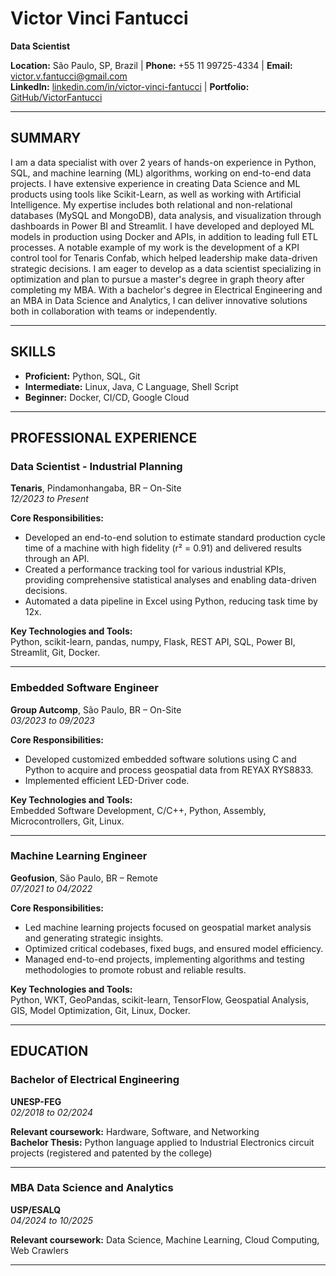 # Victor Vinci Fantucci
**Data Scientist**

**Location:** São Paulo, SP, Brazil | **Phone:** +55 11 99725-4334 | **Email:** victor.v.fantucci@gmail.com  
**LinkedIn:** [linkedin.com/in/victor-vinci-fantucci](https://www.linkedin.com/in/victor-vinci-fantucci) | **Portfolio:** [GitHub/VictorFantucci](https://github.com/VictorFantucci)

---

## SUMMARY
I am a data specialist with over 2 years of hands-on experience in Python, SQL, and machine learning (ML) algorithms, working on end-to-end data projects. I have extensive experience in creating Data Science and ML products using tools like Scikit-Learn, as well as working with Artificial Intelligence. My expertise includes both relational and non-relational databases (MySQL and MongoDB), data analysis, and visualization through dashboards in Power BI and Streamlit. I have developed and deployed ML models in production using Docker and APIs, in addition to leading full ETL processes. A notable example of my work is the development of a KPI control tool for Tenaris Confab, which helped leadership make data-driven strategic decisions. I am eager to develop as a data scientist specializing in optimization and plan to pursue a master's degree in graph theory after completing my MBA. With a bachelor's degree in Electrical Engineering and an MBA in Data Science and Analytics, I can deliver innovative solutions both in collaboration with teams or independently.

---

## SKILLS
- **Proficient:** Python, SQL, Git
- **Intermediate:** Linux, Java, C Language, Shell Script
- **Beginner:** Docker, CI/CD, Google Cloud

---

## PROFESSIONAL EXPERIENCE

### Data Scientist - Industrial Planning
**Tenaris**, Pindamonhangaba, BR – On-Site  
*12/2023 to Present*

**Core Responsibilities:**
- Developed an end-to-end solution to estimate standard production cycle time of a machine with high fidelity (r² = 0.91) and delivered results through an API.
- Created a performance tracking tool for various industrial KPIs, providing comprehensive statistical analyses and enabling data-driven decisions.
- Automated a data pipeline in Excel using Python, reducing task time by 12x.

**Key Technologies and Tools:**  
Python, scikit-learn, pandas, numpy, Flask, REST API, SQL, Power BI, Streamlit, Git, Docker.

---

### Embedded Software Engineer
**Group Autcomp**, São Paulo, BR – On-Site  
*03/2023 to 09/2023*

**Core Responsibilities:**
- Developed customized embedded software solutions using C and Python to acquire and process geospatial data from REYAX RYS8833.
- Implemented efficient LED-Driver code.

**Key Technologies and Tools:**  
Embedded Software Development, C/C++, Python, Assembly, Microcontrollers, Git, Linux.

---

### Machine Learning Engineer
**Geofusion**, São Paulo, BR – Remote  
*07/2021 to 04/2022*

**Core Responsibilities:**
- Led machine learning projects focused on geospatial market analysis and generating strategic insights.
- Optimized critical codebases, fixed bugs, and ensured model efficiency.
- Managed end-to-end projects, implementing algorithms and testing methodologies to promote robust and reliable results.

**Key Technologies and Tools:**  
Python, WKT, GeoPandas, scikit-learn, TensorFlow, Geospatial Analysis, GIS, Model Optimization, Git, Linux, Docker.

---

## EDUCATION

### Bachelor of Electrical Engineering
**UNESP-FEG**  
*02/2018 to 02/2024*

**Relevant coursework:** Hardware, Software, and Networking  
**Bachelor Thesis:** Python language applied to Industrial Electronics circuit projects (registered and patented by the college)

---

### MBA Data Science and Analytics
**USP/ESALQ**  
*04/2024 to 10/2025*

**Relevant coursework:** Data Science, Machine Learning, Cloud Computing, Web Crawlers

---
